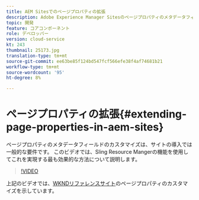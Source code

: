 ```yaml
---
title: AEM Sitesでのページプロパティの拡張
description: Adobe Experience Manager Sitesのページプロパティのメタデータフィールドを拡張する方法を説明します。 このビデオでは、Sling Resource Mangerの機能を使用してこれを実現する最も効果的な方法について説明します。
topic: 開発
feature: コアコンポーネント
role: デベロッパー
version: cloud-service
kt: 243
thumbnail: 25173.jpg
translation-type: tm+mt
source-git-commit: ee63be85f124bd547fcf566efe38f4af74681b21
workflow-type: tm+mt
source-wordcount: '95'
ht-degree: 8%

---
```



# ページプロパティの拡張{#extending-page-properties-in-aem-sites}

ページプロパティのメタデータフィールドのカスタマイズは、サイトの導入では一般的な要件です。 このビデオでは、Sling Resource Mangerの機能を使用してこれを実現する最も効果的な方法について説明します。

>[!VIDEO](https://video.tv.adobe.com/v/25173?quality=9&learn=on)

上記のビデオでは、[WKNDリファレンスサイト](https://github.com/adobe/aem-guides-wknd)のページプロパティのカスタマイズを示しています。
